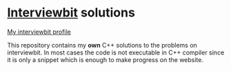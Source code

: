 # [Interviewbit](https://www.interviewbit.com) solutions

[My interviewbit profile](https://www.interviewbit.com/profile/gasanovelnur)

This repository contains my **own** C++ solutions to the problems on interviewbit. In most cases the code is not executable in C++ compiler since it is only a snippet which is enough to make progress on the website.
